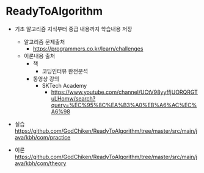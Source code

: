 # ReadyToAlgorithm

* 기초 알고리즘 지식부터 중급 내용까지 학습내용 저장
    * 알고리즘 문제출처
        * https://programmers.co.kr/learn/challenges
    * 이론내용 출처
        * 책
            * 코딩인터뷰 완전분석
        * 동영상 강의
            * SKTech Academy
                * https://www.youtube.com/channel/UCtV98yyffjUORQRGTuLHomw/search?query=%EC%95%8C%EA%B3%A0%EB%A6%AC%EC%A6%98   



* 실습
https://github.com/GodChiken/ReadyToAlgorithm/tree/master/src/main/java/kbh/com/practice

* 이론
https://github.com/GodChiken/ReadyToAlgorithm/tree/master/src/main/java/kbh/com/theory


